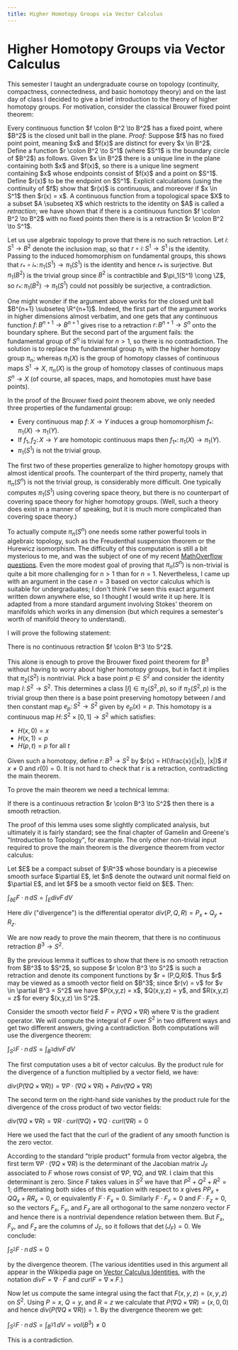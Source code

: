 ```yaml
---
title: Higher Homotopy Groups via Vector Calculus
---
```

# Higher Homotopy Groups via Vector Calculus

This semester I taught an undergraduate course on topology (continuity, compactness, connectedness, and basic homotopy theory) and on the last day of class I decided to give a brief introduction to the theory of higher homotopy groups. For motivation, consider the classical Brouwer fixed point theorem:

<div class="Theorem">
Every continuous function $f \colon B^2 \to B^2$ has a fixed point, where $B^2$ is the closed unit ball in the plane.
<em>Proof:</em>
Suppose $f$ has no fixed point point, meaning $x$ and $f(x)$ are distinct for every $x \in B^2$. Define a function $r \colon B^2 \to S^1$ (where $S^1$ is the boundary circle of $B^2$) as follows. Given $x \in B^2$ there is a unique line in the plane containing both $x$ and $f(x)$, so there is a unique line segment containing $x$ whose endpoints consist of $f(x)$ and a point on $S^1$. Define $r(x)$ to be the endpoint on $S^1$. Explicit calculations (using the continuity of $f$) show that $r(x)$ is continuous, and moreover if $x \in S^1$ then $r(x) = x$. A continuous function from a topological space $X$ to a subset $A \subseteq X$ which restricts to the identity on $A$ is called a <em>retraction</em>; we have shown that if there is a continuous function $f \colon B^2 \to B^2$ with no fixed points then there is is a retraction $r \colon B^2 \to S^1$.

Let us use algebraic topology to prove that there is no such retraction. Let $i \colon S^1 \to B^2$ denote the inclusion map, so that $r \circ i \colon S^1 \to S^1$ is the identity. Passing to the induced homomorphism on fundamental groups, this shows that $r_* \circ i_* \colon \pi_1(S^1) \to \pi_1(S^1)$ is the identity and hence $r_*$ is surjective. But $\pi_1(B^2)$ is the trivial group since $B^2$ is contractible and $\pi_1(S^1) \cong \Z$, so $r_* \colon \pi_1(B^2) \to \pi_1(S^1)$ could not possibly be surjective, a contradiction.
</div>

One might wonder if the argument above works for the closed unit ball $B^{n+1} \subseteq \R^{n+1}$. Indeed, the first part of the argument works in higher dimensions almost verbatim, and one gets that any continuous function $f \colon B^{n+1} \to B^{n+1}$ gives rise to a retraction $r \colon B^{n+1} \to S^n$ onto the boundary sphere. But the second part of the argument fails: the fundamental group of $S^n$ is trivial for $n > 1$, so there is no contradiction. The solution is to replace the fundamental group $\pi_1$ with the higher homotopy group $\pi_n$; whereas $\pi_1(X)$ is the group of homotopy classes of continuous maps $S^1 \to X$, $\pi_n(X)$ is the group of homotopy classes of continuous maps $S^n \to X$ (of course, all spaces, maps, and homotopies must have base points).

In the proof of the Brouwer fixed point theorem above, we only needed three properties of the fundamental group:

* Every continuous map $f \colon X \to Y$ induces a group homomorphism $f_\ast \colon \pi_1(X) \to \pi_1(Y)$.
* If $f_1, f_2 \colon X \to Y$ are homotopic continuous maps then ${f_1}_\ast \colon \pi_1(X) \to \pi_1(Y)$.
* $\pi_1(S^1)$ is not the trivial group.

The first two of these properties generalize to higher homotopy groups with almost identical proofs. The counterpart of the third property, namely that $\pi_n(S^n)$ is not the trivial group, is considerably more difficult. One typically computes $\pi_1(S^1)$ using covering space theory, but there is no counterpart of covering space theory for higher homotopy groups. (Well, such a theory does exist in a manner of speaking, but it is much more complicated than covering space theory.)

To actually compute $\pi_n(S^n)$ one needs some rather powerful tools in algebraic topology, such as the Freudenthal suspension theorem or the Hurewicz isomorphism. The difficulty of this computation is still a bit mysterious to me, and was the subject of one of my recent <a href="http://mathoverflow.net/questions/184920/why-is-it-so-hard-to-compute-pi-nsn">MathOverflow questions</a>. Even the more modest goal of proving that $\pi_n(S^n)$ is non-trivial is quite a bit more challenging for $n > 1$ than for $n = 1$. Nevertheless, I came up with an argument in the case $n = 3$ based on vector calculus which is suitable for undergraduates; I don't think I've seen this exact argument written down anywhere else, so I thought I would write it up here. It is adapted from a more standard argument involving Stokes' theorem on manifolds which works in any dimension (but which requires a semester's worth of manifold theory to understand).

I will prove the following statement:

<div class="Theorem">
There is no continuous retraction $f \colon B^3 \to S^2$.
</div>

This alone is enough to prove the Brouwer fixed point theorem for $B^3$ without having to worry about higher homotopy groups, but in fact it implies that $\pi_2(S^2)$ is nontrivial. Pick a base point $p \in S^2$ and consider the identity map $I \colon S^2 \to S^2$. This determines a class $[I] \in \pi_2(S^2,p)$, so if $\pi_2(S^2,p)$ is the trivial group then there is a base point preserving homotopy between $I$ and then constant map $e_p \colon S^2 \to S^2$ given by $e_p(x) = p$. This homotopy is a continuous map $H \colon S^2 \times [0,1] \to S^2$ which satisfies:

* $H(x,0) = x$</li>
* $H(x,1) = p$</li>
* $H(p,t) = p$ for all $t$</li>

Given such a homotopy, define $r \colon B^3 \to S^2$ by $r(x) = H(\frac{x}{|x|}, |x|)$ if $x \neq 0$ and $r(0) = 0$. It is not hard to check that $r$ is a retraction, contradicting the main theorem.

To prove the main theorem we need a technical lemma:

<div class="Lemma">
If there is a continuous retraction $r \colon B^3 \to S^2$ then there is a smooth retraction.
</div>

The proof of this lemma uses some slightly complicated analysis, but ultimately it is fairly standard; see the final chapter of Gamelin and Greene's "Introduction to Topology", for example. The only other non-trivial input required to prove the main theorem is the divergence theorem from vector calculus:

<div class="Theorem">
Let $E$ be a compact subset of $\R^3$ whose boundary is a piecewise smooth surface $\partial E$, let $n$ denote the outward unit normal field on $\partial E$, and let $F$ be a smooth vector field on $E$. Then:

$\int_{\partial E} F \cdot n\, dS = \int_E div F\, dV$
</div>

Here $div$ ("divergence") is the differential operator $div(P,Q,R) = P_x + Q_y + R_z$.

We are now ready to prove the main theorem, that there is no continuous retraction $B^3 \to S^2$.

<div class="Proof">
By the previous lemma it suffices to show that there is no smooth retraction from $B^3$ to $S^2$, so suppose $r \colon B^3 \to S^2$ is such a retraction and denote its component functions by $r = (P,Q,R)$. Thus $r$ may be viewed as a smooth vector field on $B^3$; since $r(v) = v$ for $v \in \partial B^3 = S^2$ we have $P(x,y,z) = x$, $Q(x,y,z) = y$, and $R(x,y,z) = z$ for every $(x,y,z) \in S^2$.

Consider the smooth vector field $F = P(\nabla Q \times \nabla R)$ where $\nabla$ is the gradient operator. We will compute the integral of $F$ over $S^2$ in two different ways and get two different answers, giving a contradiction. Both computations will use the divergence theorem:

$\int_{S^2} F \cdot n\, dS = \int_{B^3} div F\, dV$

The first computation uses a bit of vector calculus. By the product rule for the divergence of a function multiplied by a vector field, we have:

$div(P (\nabla Q \times \nabla R)) = \nabla P \cdot (\nabla Q \times \nabla R) + P div(\nabla Q \times \nabla R)$

The second term on the right-hand side vanishes by the product rule for the divergence of the cross product of two vector fields:

$div(\nabla Q \times \nabla R) = \nabla R \cdot curl(\nabla Q) + \nabla Q \cdot curl(\nabla R) = 0$

Here we used the fact that the curl of the gradient of any smooth function is the zero vector.

According to the standard "triple product" formula from vector algebra, the first term $\nabla P \cdot (\nabla Q \times \nabla R)$ is the determinant of the Jacobian matrix $J_F$ associated to $F$ whose rows consist of $\nabla P$, $\nabla Q$, and $\nabla R$. I claim that this determinant is zero. Since $F$ takes values in $S^2$ we have that $P^2 + Q^2 + R^2 = 1$; differentiating both sides of this equation with respect to $x$ gives $P P_x + Q Q_x + R R_x = 0$, or equivalently $F \cdot F_x = 0$. Similarly $F \cdot F_y = 0$ and $F \cdot F_z = 0$, so the vectors $F_x$, $F_y$, and $F_z$ are all orthogonal to the same nonzero vector $F$ and hence there is a nontrivial dependence relation between them. But $F_x$, $F_y$, and $F_z$ are the columns of $J_F$, so it follows that $\det(J_F) = 0$. We conclude:

$\int_{S^2} F \cdot n\, dS = 0$

by the divergence theorem. (The various identities used in this argument all appear in the Wikipedia page on <a href="http://en.wikipedia.org/wiki/Vector_calculus_identities">Vector Calculus Identities</a>, with the notation $div F = \nabla \cdot F$ and $curl F = \nabla \times F$.)

Now let us compute the same integral using the fact that $F(x,y,z) = (x,y,z)$ on $S^2$. Using $P = x$, $Q = y$, and $R = z$ we calculate that $P (\nabla Q \times \nabla R) = (x,0,0)$ and hence $div(P (\nabla Q \times \nabla R)) = 1$. By the divergence theorem we get:

$\int_{S^2} F \cdot n\, dS = \int_{B^3} 1\, dV = vol(B^3) \neq 0$

This is a contradiction.
</div>
